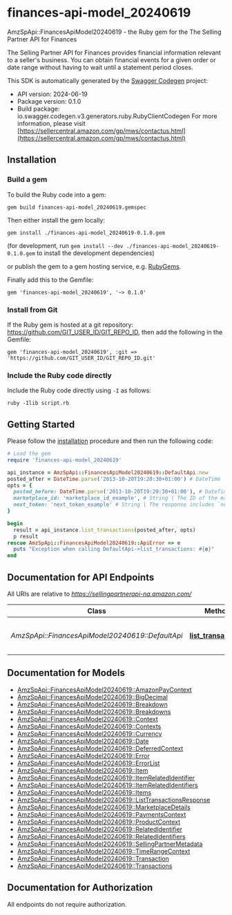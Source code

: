 # finances-api-model_20240619

AmzSpApi::FinancesApiModel20240619 - the Ruby gem for the The Selling Partner API for Finances

The Selling Partner API for Finances provides financial information relevant to a seller's business. You can obtain financial events for a given order or date range without having to wait until a statement period closes.

This SDK is automatically generated by the [Swagger Codegen](https://github.com/swagger-api/swagger-codegen) project:

- API version: 2024-06-19
- Package version: 0.1.0
- Build package: io.swagger.codegen.v3.generators.ruby.RubyClientCodegen
For more information, please visit [https://sellercentral.amazon.com/gp/mws/contactus.html](https://sellercentral.amazon.com/gp/mws/contactus.html)

## Installation

### Build a gem

To build the Ruby code into a gem:

```shell
gem build finances-api-model_20240619.gemspec
```

Then either install the gem locally:

```shell
gem install ./finances-api-model_20240619-0.1.0.gem
```
(for development, run `gem install --dev ./finances-api-model_20240619-0.1.0.gem` to install the development dependencies)

or publish the gem to a gem hosting service, e.g. [RubyGems](https://rubygems.org/).

Finally add this to the Gemfile:

    gem 'finances-api-model_20240619', '~> 0.1.0'

### Install from Git

If the Ruby gem is hosted at a git repository: https://github.com/GIT_USER_ID/GIT_REPO_ID, then add the following in the Gemfile:

    gem 'finances-api-model_20240619', :git => 'https://github.com/GIT_USER_ID/GIT_REPO_ID.git'

### Include the Ruby code directly

Include the Ruby code directly using `-I` as follows:

```shell
ruby -Ilib script.rb
```

## Getting Started

Please follow the [installation](#installation) procedure and then run the following code:
```ruby
# Load the gem
require 'finances-api-model_20240619'

api_instance = AmzSpApi::FinancesApiModel20240619::DefaultApi.new
posted_after = DateTime.parse('2013-10-20T19:20:30+01:00') # DateTime | The response includes financial events posted after (or on) this date. This date must be in [ISO 8601](https://developer-docs.amazon.com/sp-api/docs/iso-8601) date-time format. The date-time must be more than two minutes before the time of the request.
opts = { 
  posted_before: DateTime.parse('2013-10-20T19:20:30+01:00'), # DateTime | The response includes financial events posted before (but not on) this date. This date must be in [ISO 8601](https://developer-docs.amazon.com/sp-api/docs/iso-8601) date-time format.  The date-time must be later than `PostedAfter` and more than two minutes before the request was submitted. If `PostedAfter` and `PostedBefore` are more than 180 days apart, the response is empty.  **Default:** Two minutes before the time of the request.
  marketplace_id: 'marketplace_id_example', # String | The ID of the marketplace from which you want to retrieve transactions.
  next_token: 'next_token_example' # String | The response includes `nextToken` when the number of results exceeds the specified `pageSize` value. To get the next page of results, call the operation with this token and include the same arguments as the call that produced the token. To get a complete list, call this operation until `nextToken` is null. Note that this operation can return empty pages.
}

begin
  result = api_instance.list_transactions(posted_after, opts)
  p result
rescue AmzSpApi::FinancesApiModel20240619::ApiError => e
  puts "Exception when calling DefaultApi->list_transactions: #{e}"
end
```

## Documentation for API Endpoints

All URIs are relative to *https://sellingpartnerapi-na.amazon.com/*

Class | Method | HTTP request | Description
------------ | ------------- | ------------- | -------------
*AmzSpApi::FinancesApiModel20240619::DefaultApi* | [**list_transactions**](docs/DefaultApi.md#list_transactions) | **GET** /finances/2024-06-19/transactions | 

## Documentation for Models

 - [AmzSpApi::FinancesApiModel20240619::AmazonPayContext](docs/AmazonPayContext.md)
 - [AmzSpApi::FinancesApiModel20240619::BigDecimal](docs/BigDecimal.md)
 - [AmzSpApi::FinancesApiModel20240619::Breakdown](docs/Breakdown.md)
 - [AmzSpApi::FinancesApiModel20240619::Breakdowns](docs/Breakdowns.md)
 - [AmzSpApi::FinancesApiModel20240619::Context](docs/Context.md)
 - [AmzSpApi::FinancesApiModel20240619::Contexts](docs/Contexts.md)
 - [AmzSpApi::FinancesApiModel20240619::Currency](docs/Currency.md)
 - [AmzSpApi::FinancesApiModel20240619::Date](docs/Date.md)
 - [AmzSpApi::FinancesApiModel20240619::DeferredContext](docs/DeferredContext.md)
 - [AmzSpApi::FinancesApiModel20240619::Error](docs/Error.md)
 - [AmzSpApi::FinancesApiModel20240619::ErrorList](docs/ErrorList.md)
 - [AmzSpApi::FinancesApiModel20240619::Item](docs/Item.md)
 - [AmzSpApi::FinancesApiModel20240619::ItemRelatedIdentifier](docs/ItemRelatedIdentifier.md)
 - [AmzSpApi::FinancesApiModel20240619::ItemRelatedIdentifiers](docs/ItemRelatedIdentifiers.md)
 - [AmzSpApi::FinancesApiModel20240619::Items](docs/Items.md)
 - [AmzSpApi::FinancesApiModel20240619::ListTransactionsResponse](docs/ListTransactionsResponse.md)
 - [AmzSpApi::FinancesApiModel20240619::MarketplaceDetails](docs/MarketplaceDetails.md)
 - [AmzSpApi::FinancesApiModel20240619::PaymentsContext](docs/PaymentsContext.md)
 - [AmzSpApi::FinancesApiModel20240619::ProductContext](docs/ProductContext.md)
 - [AmzSpApi::FinancesApiModel20240619::RelatedIdentifier](docs/RelatedIdentifier.md)
 - [AmzSpApi::FinancesApiModel20240619::RelatedIdentifiers](docs/RelatedIdentifiers.md)
 - [AmzSpApi::FinancesApiModel20240619::SellingPartnerMetadata](docs/SellingPartnerMetadata.md)
 - [AmzSpApi::FinancesApiModel20240619::TimeRangeContext](docs/TimeRangeContext.md)
 - [AmzSpApi::FinancesApiModel20240619::Transaction](docs/Transaction.md)
 - [AmzSpApi::FinancesApiModel20240619::Transactions](docs/Transactions.md)

## Documentation for Authorization

 All endpoints do not require authorization.

